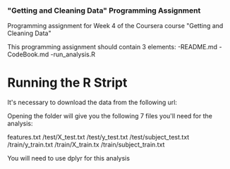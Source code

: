 ### "Getting and Cleaning Data" Programming Assignment
Programming assignment for Week 4 of the Coursera course "Getting and Cleaning Data"

This programming assignment should contain 3 elements:
-README.md
-CodeBook.md
-run_analysis.R

# Running the R Stript

It's necessary to download the data from the following url:


Opening the folder will give you the following 7 files you'll need for the analysis:

features.txt
/test/X_test.txt
/test/y_test.txt
/test/subject_test.txt
/train/y_train.txt
/train/X_train.tx
/train/subject_train.txt

You will need to use dplyr for this analysis
